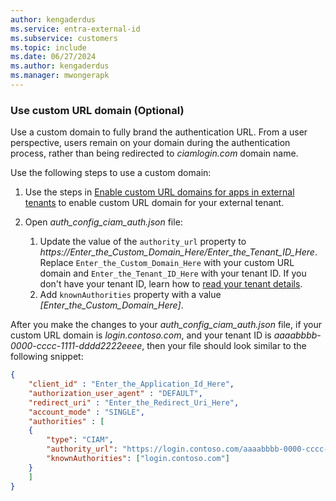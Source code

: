 ```yaml
---
author: kengaderdus
ms.service: entra-external-id
ms.subservice: customers
ms.topic: include
ms.date: 06/27/2024
ms.author: kengaderdus
ms.manager: mwongerapk
---
```


### Use custom URL domain (Optional)

Use a custom domain to fully brand the authentication URL. From a user perspective, users remain on your domain during the authentication process, rather than being redirected to *ciamlogin.com* domain name.

Use the following steps to use a custom domain:

1. Use the steps in [Enable custom URL domains for apps in external tenants](../how-to-custom-url-domain.md) to enable custom URL domain for your external tenant.

1. Open *auth_config_ciam_auth.json* file:
    1. Update the value of the `authority_url` property to *https://Enter_the_Custom_Domain_Here/Enter_the_Tenant_ID_Here*. Replace `Enter_the_Custom_Domain_Here` with your custom URL domain and `Enter_the_Tenant_ID_Here` with your tenant ID. If you don't have your tenant ID, learn how to [read your tenant details](../how-to-create-external-tenant-portal.md#get-the-external-tenant-details). 
    1. Add `knownAuthorities` property with a value *[Enter_the_Custom_Domain_Here]*.
    
After you make the changes to your *auth_config_ciam_auth.json* file, if your custom URL domain is *login.contoso.com*, and your tenant ID is *aaaabbbb-0000-cccc-1111-dddd2222eeee*, then your file should look similar to the following snippet:

```json
{
    "client_id" : "Enter_the_Application_Id_Here",
    "authorization_user_agent" : "DEFAULT",
    "redirect_uri" : "Enter_the_Redirect_Uri_Here",
    "account_mode" : "SINGLE",
    "authorities" : [
    {
        "type": "CIAM",
        "authority_url": "https://login.contoso.com/aaaabbbb-0000-cccc-1111-dddd2222eeee",
        "knownAuthorities": ["login.contoso.com"]
    }
    ]
}
```